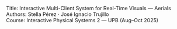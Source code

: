 Title: Interactive Multi-Client System for Real-Time Visuals — Aerials  
Authors: Stella Pérez · José Ignacio Trujillo  
Course: Interactive Physical Systems 2 — UPB (Aug–Oct 2025)  

